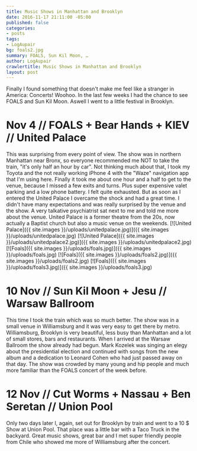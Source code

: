 ```yaml
---
title: Music Shows in Manhattan and Brooklyn
date: 2016-11-17 21:11:00 -05:00
published: false
categories:
- posts
tags:
- LogAupair
bg: foals2.jpg
summary: FOALS, Sun Kil Moon, …
author: LogAupair
crawlertitle: Music Shows in Manhattan and Brooklyn
layout: post
---
```


Finally I found something that doesn't make me feel like a stranger in America: Concerts! Woohoo. In the last few weeks I had the chance to see FOALS and Sun Kil Moon. Aswell I went to a little festival in Brooklyn.

# Nov 4 // FOALS + Bear Hands + KIEV // United Palace
This was surprising from every point of view. The show was in northern Manhattan near Bronx, so everyone recommended me NOT to take the train, "it's only half an hour by car". Not thinking much about that, I took my Toyota and the not really working iPhone 4 with the "Waze" navigation app that I'm using here. Finally it took me about one hour and a half to get to the venue, because I missed a few exits and turns. Plus super expensive valet parking and a low phone battery. I felt quite exhausted. But as soon as I entered the United Palace I overcame the shock and had a great time. I didn't have many expectations and was really surprised by the venue and the show. A very talkative psychiatrist sat next to me and told me more about the venue. United Palace is a former theatre from the 20s, now actually a Baptist church but also a music venue on the weekends. 
[![United Palace]({{ site.images }}/uploads/unitedpalace.jpg)]({{ site.images }}/uploads/unitedpalace.jpg)
[![United Palace]({{ site.images }}/uploads/unitedpalace2.jpg)]({{ site.images }}/uploads/unitedpalace2.jpg)
[![Foals]({{ site.images }}/uploads/foals.jpg)]({{ site.images }}/uploads/foals.jpg)
[![Foals]({{ site.images }}/uploads/foals2.jpg)]({{ site.images }}/uploads/foals2.jpg)
[![Foals]({{ site.images }}/uploads/foals3.jpg)]({{ site.images }}/uploads/foals3.jpg)

# 10 Nov // Sun Kil Moon + Jesu // Warsaw Ballroom
This time I took the train which was so much better. The show was in a small venue in Williamsburg and it was very easy to get there by metro. Williamsburg, Brooklyn is very beautiful, less busy than Manhattan and a lot of small stores, bars and restaurants. When I arrived at the Warsaw Ballroom the show already had begun. Mark Kozelek was singing an elegy about the presidential election and continued with songs from the new album and a dedication to Leonard Cohen who had just passed away on that day. The show was crowded by many young and hip people and much more familiar than the FOALS concert of the week before.


# 12 Nov // Cut Worms + Nassau + Ben Seretan // Union Pool
Only two days later I, again, set out for Brooklyn by train and went to a 10 $ Show at Union Pool. That place was a little bar with a Taco Truck in the backyard. Great music shows, great bar and I met super friendly people from Chile who showed me more of Williamsburg after the concert.